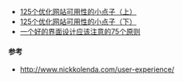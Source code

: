 - [125个优化网站可用性的小点子（上）](http://www.jianshu.com/p/88ca496b75db)
- [125个优化网站可用性的小点子（下）](http://www.jianshu.com/p/d809714c2c65)
- [一个好的界面设计应该注意的75个原则](http://36kr.com/p/5041515.html)

#### 参考
- http://www.nickkolenda.com/user-experience/
